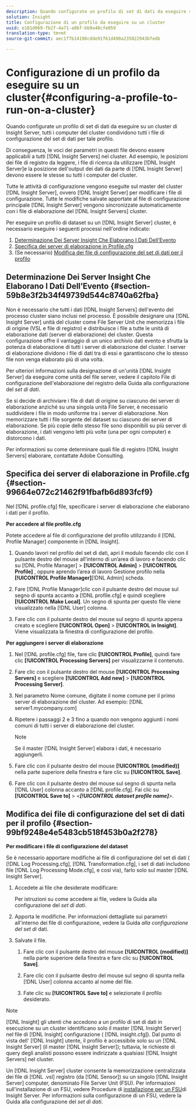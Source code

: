 ```yaml
---
description: Quando configurate un profilo di set di dati da eseguire su un cluster di Insight Server, tutti i computer del cluster condividono tutti i file di configurazione del set di dati per tale profilo.
solution: Insight
title: Configurazione di un profilo da eseguire su un cluster
uuid: e181d069-fb2f-4a71-a86f-bb9a48cfe059
translation-type: tm+mt
source-git-commit: aec1f7b14198cdde91f61d490a235022943bfedb

---
```



# Configurazione di un profilo da eseguire su un cluster{#configuring-a-profile-to-run-on-a-cluster}

Quando configurate un profilo di set di dati da eseguire su un cluster di Insight Server, tutti i computer del cluster condividono tutti i file di configurazione del set di dati per tale profilo.

Di conseguenza, le voci dei parametri in questi file devono essere applicabili a tutti [!DNL Insight Servers] nel cluster. Ad esempio, le posizioni dei file di registro da leggere, i file di ricerca da utilizzare [!DNL Insight Server]e la posizione dell&#39;output dei dati da parte di [!DNL Insight Server] devono essere le stesse su tutti i computer del cluster.

Tutte le attività di configurazione vengono eseguite sul master del cluster [!DNL Insight Server], ovvero [!DNL Insight Server] per modificare i file di configurazione. Tutte le modifiche salvate apportate al file di configurazione principale [!DNL Insight Server] vengono sincronizzate automaticamente con i file di elaborazione del [!DNL Insight Servers] cluster.

Per eseguire un profilo di dataset su un [!DNL Insight Server] cluster, è necessario eseguire i seguenti processi nell&#39;ordine indicato:

1. [Determinazione Dei Server Insight Che Elaborano I Dati Dell’Evento](../../../../../../home/c-inst-svr/c-install-ins-svr/c-ins-svr-clstrs/c-inst-ins-svr-clstr/c-inst-proc-clstr/c-config-prof-run-clstr.md#section-59b8e3f2b34f49739d544c8740a62fba)
1. [Specifica dei server di elaborazione in Profile.cfg](../../../../../../home/c-inst-svr/c-install-ins-svr/c-ins-svr-clstrs/c-inst-ins-svr-clstr/c-inst-proc-clstr/c-config-prof-run-clstr.md#section-99664e072c21462f91fbafb6d893fcf9)
1. (Se necessario) [Modifica dei file di configurazione del set di dati per il profilo](../../../../../../home/c-inst-svr/c-install-ins-svr/c-ins-svr-clstrs/c-inst-ins-svr-clstr/c-inst-proc-clstr/c-config-prof-run-clstr.md#section-99bf9248e4e5483cb518f453b0a2f278)

## Determinazione Dei Server Insight Che Elaborano I Dati Dell’Evento {#section-59b8e3f2b34f49739d544c8740a62fba}

Non è necessario che tutti i dati [!DNL Insight Servers] dell&#39;evento del processo cluster siano inclusi nel processo. È possibile designare una [!DNL Insight Server] unità del cluster come File Server Unit che memorizza i file di origine (VSL e file di registro) e distribuisce i file a tutte le unità di elaborazione dati (server di elaborazione) del cluster. Questa configurazione offre il vantaggio di un unico archivio dati evento e sfrutta la potenza di elaborazione di tutti i server di elaborazione del cluster. I server di elaborazione dividono i file di dati tra di essi e garantiscono che lo stesso file non venga elaborato più di una volta.

Per ulteriori informazioni sulla designazione di un&#39;unità [!DNL Insight Server] da eseguire come unità del file server, vedere il capitolo File di configurazione dell&#39;elaborazione del registro della Guida alla configurazione del *set di dati*.

Se si decide di archiviare i file di dati di origine su ciascuno dei server di elaborazione anziché su una singola unità File Server, è necessario suddividere i file in modo uniforme tra i server di elaborazione. Non memorizzare tutti i file sorgente del dataset su ciascuno dei server di elaborazione. Se più copie dello stesso file sono disponibili su più server di elaborazione, i dati vengono letti più volte (una per ogni computer) e distorcono i dati.

Per informazioni su come determinare quali file di registro [!DNL Insight Servers] elaborare, contattate Adobe Consulting.

## Specifica dei server di elaborazione in Profile.cfg {#section-99664e072c21462f91fbafb6d893fcf9}

Nel [!DNL profile.cfg] file, specificare i server di elaborazione che elaborano i dati per il profilo.

**Per accedere al file profile.cfg**

Potete accedere al file di configurazione del profilo utilizzando il [!DNL Profile Manager] componente in [!DNL Insight].

1. Quando lavori nel profilo del set di dati, apri il modulo facendo clic con il pulsante destro del mouse all’interno di un’area di lavoro e facendo clic su [!DNL Profile Manager] > **[!UICONTROL Admin]** > **[!UICONTROL Profile]** , oppure aprendo l’area di lavoro Gestione profilo nella **[!UICONTROL Profile Manager]**[!DNL Admin] scheda.

1. Fare [!DNL Profile Manager]clic con il pulsante destro del mouse sul segno di spunta accanto a [!DNL profile.cfg] e quindi scegliere **[!UICONTROL Make Local]**. Un segno di spunta per questo file viene visualizzato nella [!DNL User] colonna.

1. Fare clic con il pulsante destro del mouse sul segno di spunta appena creato e scegliere **[!UICONTROL Open]** > **[!UICONTROL in Insight]**. Viene visualizzata la finestra di configurazione del profilo.

**Per aggiungere i server di elaborazione**

1. Nel [!DNL profile.cfg] file, fare clic **[!UICONTROL Profile]**, quindi fare clic **[!UICONTROL Processing Servers]** per visualizzarne il contenuto.

1. Fare clic con il pulsante destro del mouse **[!UICONTROL Processing Servers]** e scegliere **[!UICONTROL Add new]** > **[!UICONTROL Processing Server]**.

1. Nel parametro Nome comune, digitate il nome comune per il primo server di elaborazione del cluster. Ad esempio: [!DNL server1.mycompany.com]
1. Ripetere i passaggi 2 e 3 fino a quando non vengono aggiunti i nomi comuni di tutti i server di elaborazione del cluster.

   >[!NOTE]
   >
   >Se il master [!DNL Insight Server] elabora i dati, è necessario aggiungerli.

1. Fare clic con il pulsante destro del mouse **[!UICONTROL (modified)]** nella parte superiore della finestra e fare clic su **[!UICONTROL Save]**.

1. Fare clic con il pulsante destro del mouse sul segno di spunta nella [!DNL User] colonna accanto a [!DNL profile.cfg]. Fai clic su **[!UICONTROL Save to]** > *&lt;**[!UICONTROL dataset profile name]**>*.

## Modifica dei file di configurazione del set di dati per il profilo {#section-99bf9248e4e5483cb518f453b0a2f278}

**Per modificare i file di configurazione del dataset**

Se è necessario apportare modifiche ai file di configurazione del set di dati ( [!DNL Log Processing.cfg], [!DNL Transformation.cfg], i set di dati includono file [!DNL Log Processing Mode.cfg], e così via), farlo solo sul master [!DNL Insight Server].

1. Accedete ai file che desiderate modificare:

   Per istruzioni su come accedere ai file, vedere la Guida alla configurazione del *set di dati*.
1. Apporta le modifiche. Per informazioni dettagliate sui parametri all&#39;interno dei file di configurazione, vedere la Guida *alla configurazione del set di* dati.
1. Salvate il file.

   1. Fare clic con il pulsante destro del mouse **[!UICONTROL (modified)]** nella parte superiore della finestra e fare clic su **[!UICONTROL Save]**.

   1. Fare clic con il pulsante destro del mouse sul segno di spunta nella [!DNL User] colonna accanto al nome del file.
   1. Fate clic su **[!UICONTROL Save to]** e selezionate il profilo desiderato.

>[!NOTE]
>
>[!DNL Insight] gli utenti che accedono a un profilo di set di dati in esecuzione su un cluster identificano solo il master [!DNL Insight Server] nel file di [!DNL Insight] configurazione ( [!DNL insight.cfg]). Dal punto di vista dell&#39; [!DNL Insight] utente, il profilo è accessibile solo su un [!DNL Insight Server] (il master [!DNL Insight Server]); tuttavia, le richieste di query degli analisti possono essere indirizzate a qualsiasi [!DNL Insight Servers] nel cluster.

Un [!DNL Insight Server] cluster consente la memorizzazione centralizzata dei file di [!DNL .vsl] registro (da [!DNL Sensor]) su un singolo [!DNL Insight Server] computer, denominato File Server Unit (FSU). Per informazioni sull&#39;installazione di un FSU, vedere Procedure di [installazione per un FSU](../../../../../../home/c-inst-svr/c-install-ins-svr/t-inst-proc-fsu.md#task-e4a4a791b6694119ba45b36f3e573016)di Insight Server. Per informazioni sulla configurazione di un FSU, vedere la Guida alla configurazione del *set di dati*.
